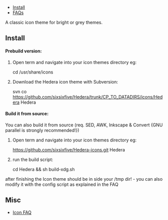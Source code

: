 * [Install](#install)
* [FAQs](#see-also)

A classic icon theme for bright or grey themes.

## Install

#### Prebuild version:

1) Open term and navigate into your icon themes directory eg:

    cd /usr/share/icons

2) Download the Hedera icon theme with Subversion:

    svn co https://github.com/sixsixfive/Hedera/trunk/CP_TO_DATADIRS/icons/Hedera Hedera

#### Build it from source:

You can also build it from source (req. SED, AWK, Inkscape & Convert {GNU parallel is strongly recommended!})

1) Open term and navigate into your icon themes directory eg:

    https://github.com/sixsixfive/Hedera-icons.git Hedera

2) run the build script:

    cd Hedera && sh build-xdg.sh

after finishing the Icon theme should be in side your /tmp dir! - you can also modify it with the config script as explained in the FAQ

## Misc

* [Icon FAQ](https://github.com/sixsixfive/Hedera-icons/tree/master/faq.md)

